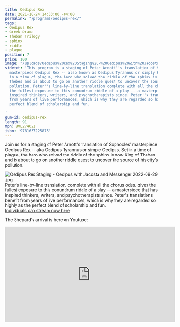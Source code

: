 ```yaml
---
title: Oedipus Rex
date: 2021-10-24 14:53:00 -04:00
permalink: "/programs/oedipus-rex/"
tags:
- Oedipus Rex
- Greek Drama
- Theban Trilogy
- sphinx
- riddle
- plague
position: 7
price: 100
image: "/uploads/Oedipus%20Rex%20Staging%20-%20Oedipus%20with%20Jacosta%20and%20Messenger%202022-09-29%20.jpg"
sidetxt: 'This program is a staging of Peter Arnott''s translation of Sophocles''
  masterpiece Oedipus Rex -- also known as Oedipus Tyrannus or simply Oedipus. Set
  in a time of plague, the hero who solved the riddle of the sphinx is now King of
  Thebes and is about to go on another riddle quest to uncover the source of his city''s
  pollution. Peter''s line-by-line translation complete with all the chorus odes gives
  the fullest exposure to this conundrum riddle of a play -- a masterpiece which has
  inspired thinkers, writers, and psychotherapists since. Peter''s translations benefit
  from years of live performances, which is why they are regarded so highly as the
  perfect blend of scholarship and fun.

'
gum-id: oedipus-rex
length: 91
mpn: BVL274621
isbn: '9781637225875'
---
```


Join us for a staging of Peter Arnott's translation of Sophocles' masterpiece Oedipus Rex -- aka Oedipus Tyrannus or simple Oedipus.  Set in a time of plague, the hero who solved the riddle of the sphinx is now King of Thebes and is about to go on another riddle quest to uncover the source of his city’s pollution.  

![Oedipus Rex Staging - Oedipus with Jacosta and Messenger 2022-09-29 .jpg](/uploads/Oedipus%20Rex%20Staging%20-%20Oedipus%20with%20Jacosta%20and%20Messenger%202022-09-29%20.jpg)Peter's line-by-line translation, complete with all the chorus odes, gives the fullest exposure to this conundrum riddle of a play -- a masterpiece that has inspired thinkers, writers, and psychotherapists since.  Peter's translations benefit from years of live performances, which is why they are regarded so highly as the perfect blend of scholarship and fun.<script src="https://gumroad.com/js/gumroad.js"></script>\
<a class="gumroad-button" href="https://macmillanfilms.gumroad.com/l/fwwaz">Individuals can stream now here</a>

The Shepard's arrival is here on Youtube:

<iframe class="yt" width="560" height="315" src="https://www.youtube.com/embed/6aDTAx9NVW8?rel=0" title="YouTube video player" frameborder="0" allow="accelerometer; autoplay; clipboard-write; encrypted-media; gyroscope; picture-in-picture" allowfullscreen></iframe>
